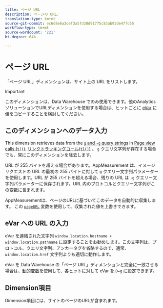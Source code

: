 ```yaml
---
title: ページ URL
description: ページの URL。
translation-type: tm+mt
source-git-commit: ec6d8e6a3cef3a5fd38d91775c83ab95de47fd55
workflow-type: tm+mt
source-wordcount: '221'
ht-degree: 64%

---
```



# ページ URL

「ページ URL」ディメンションは、サイト上の URL をリストします。

>[!IMPORTANT]
>
>このディメンションは、Data Warehouse でのみ使用できます。他のAnalyticsソリューションでURLディメンションを使用する場合は、ヒットごとに [eVar](evar.md) に値をコピーすることを検討してください。

## このディメンションへのデータ入力

This dimension retrieves data from the [`g` and `-g` query strings](/help/implement/validate/query-parameters.md) in [Page view calls (`t()`)](/help/implement/vars/functions/t-method.md). [リンクトラッキングコール(`tl()`)](/help/implement/vars/functions/tl-method.md) 。 `g` クエリ文字列が存在する場合でも、常にこのディメンションを除去します。

URL が 255 バイトを超える場合があります。AppMeasurement は、イメージリクエストの URL の最初の 255 バイトに対して `g` クエリー文字列パラメーターを使用します。URL が 255 バイトを超える場合、残りの URL は `-g` クエリー文字列パラメーターに保存されます。URL 内のプロトコルとクエリー文字列がこの変数に含まれます。

AppMeasurementは、ページのURLに基づいてこのデータを自動的に収集します。 この [`pageURL`](/help/implement/vars/page-vars/pageurl.md) 変数を使用して、収集された値を上書きできます。

## eVar への URL の入力

eVar を連結された文字列 `window.location.hostname + window.location.pathname` に設定することをお勧めします。この文字列は、プロトコル、クエリ文字列、アンカータグを省略するので、通常、`window.location.href` 文字列よりも適切に動作します。

eVar を Data Warehouse の「ページ URL」ディメンションと完全に一致させる場合は、[動的変数](/help/implement/vars/page-vars/dynamic-variables.md)を使用して、各ヒットに対して eVar を `D=g` に設定できます。

## Dimension項目

Dimension項目には、サイトのページのURLが含まれます。
